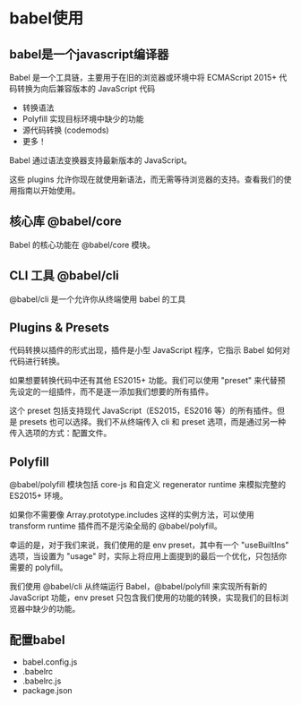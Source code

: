 # babel使用

## babel是一个javascript编译器

Babel 是一个工具链，主要用于在旧的浏览器或环境中将 ECMAScript 2015+ 代码转换为向后兼容版本的 JavaScript 代码

- 转换语法
- Polyfill 实现目标环境中缺少的功能 
- 源代码转换 (codemods)
- 更多！

Babel 通过语法变换器支持最新版本的 JavaScript。

这些 plugins 允许你现在就使用新语法，而无需等待浏览器的支持。查看我们的使用指南以开始使用。


## 核心库 @babel/core
Babel 的核心功能在 @babel/core 模块。

## CLI 工具 @babel/cli
@babel/cli 是一个允许你从终端使用 babel 的工具

## Plugins & Presets
代码转换以插件的形式出现，插件是小型 JavaScript 程序，它指示 Babel 如何对代码进行转换。

如果想要转换代码中还有其他 ES2015+ 功能。我们可以使用 "preset" 来代替预先设定的一组插件，而不是逐一添加我们想要的所有插件。

这个 preset 包括支持现代 JavaScript（ES2015，ES2016 等）的所有插件。但是 presets 也可以选择。我们不从终端传入 cli 和 preset 选项，而是通过另一种传入选项的方式：配置文件。


## Polyfill
@babel/polyfill 模块包括 core-js 和自定义 regenerator runtime 来模拟完整的 ES2015+ 环境。

如果你不需要像 Array.prototype.includes 这样的实例方法，可以使用 transform runtime 插件而不是污染全局的 @babel/polyfill。

幸运的是，对于我们来说，我们使用的是 env preset，其中有一个 "useBuiltIns" 选项，当设置为 "usage" 时，实际上将应用上面提到的最后一个优化，只包括你需要的 polyfill。



我们使用 @babel/cli 从终端运行 Babel，@babel/polyfill 来实现所有新的 JavaScript 功能，env preset 只包含我们使用的功能的转换，实现我们的目标浏览器中缺少的功能。


## 配置babel

- babel.config.js
- .babelrc
- .babelrc.js
- package.json